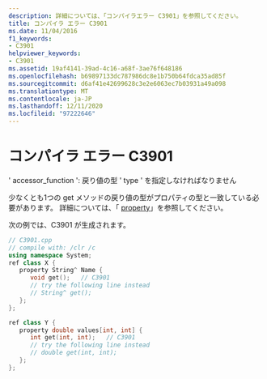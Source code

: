 ```yaml
---
description: 詳細については、「コンパイラエラー C3901」を参照してください。
title: コンパイラ エラー C3901
ms.date: 11/04/2016
f1_keywords:
- C3901
helpviewer_keywords:
- C3901
ms.assetid: 19af4141-39ad-4c16-a68f-3ae76f648186
ms.openlocfilehash: b69897133dc787986dc8e1b750b64fdca35ad85f
ms.sourcegitcommit: d6af41e42699628c3e2e6063ec7b03931a49a098
ms.translationtype: MT
ms.contentlocale: ja-JP
ms.lasthandoff: 12/11/2020
ms.locfileid: "97222646"
---
```

# <a name="compiler-error-c3901"></a>コンパイラ エラー C3901

' accessor_function ': 戻り値の型 ' type ' を指定しなければなりません

少なくとも1つの get メソッドの戻り値の型がプロパティの型と一致している必要があります。 詳細については、「 [property](../../extensions/property-cpp-component-extensions.md)」を参照してください。

次の例では、C3901 が生成されます。

```cpp
// C3901.cpp
// compile with: /clr /c
using namespace System;
ref class X {
   property String^ Name {
      void get();   // C3901
      // try the following line instead
      // String^ get();
   };
};

ref class Y {
   property double values[int, int] {
      int get(int, int);   // C3901
      // try the following line instead
      // double get(int, int);
   };
};
```
